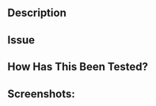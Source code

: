 <!--- Provide a general summary of your changes in the Title above -->

## Description
<!--- Describe your changes in detail -->

## Issue
<!--- Link your ticket here -->

## How Has This Been Tested?
<!--- Please describe in detail how you tested your changes. -->

## Screenshots:
<!--- If working on a backend ticket, screenshots or a walkthrough of successful API calls are included. -->
<!--- If working on a frontend ticket, screenshots/recording of new screens or functionality are included. -->
